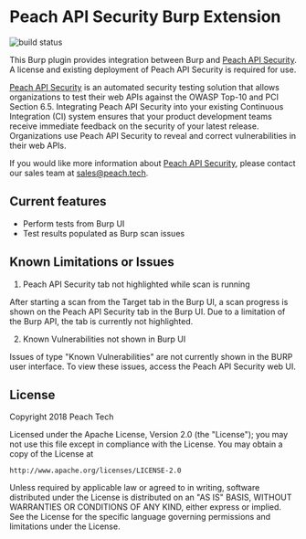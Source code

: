 
# Peach API Security Burp Extension
![build status](https://travis-ci.org/PeachTech/peachapisec-burp.svg?branch=master)

This Burp plugin provides integration between Burp and [Peach API Security](https://peach.tech).
A license and existing deployment of Peach API Security is required for use.

[Peach API Security](https://peach.tech) is an automated security testing solution that allows organizations to test their web APIs against the OWASP Top-10 and PCI Section 6.5. Integrating Peach API Security into your existing Continuous Integration (CI) system ensures that your product development teams receive immediate feedback on the security of your latest release. Organizations use Peach API Security to reveal and correct vulnerabilities in their web APIs.

If you would like more information about [Peach API Security](https://peach.tech), please contact our sales team at sales@peach.tech.

## Current features

* Perform tests from Burp UI
* Test results populated as Burp scan issues

## Known Limitations or Issues

1. Peach API Security tab not highlighted while scan is running

 After starting a scan from the Target tab in the Burp UI, a scan
 progress is shown on the Peach API Security tab in the Burp UI.
 Due to a limitation of the Burp API, the tab is currently not highlighted.

2. Known Vulnerabilities not shown in Burp UI

 Issues of type "Known Vulnerabilities" are not currently shown in the BURP user interface.
 To view these issues, access the Peach API Security web UI.

## License

Copyright 2018 Peach Tech

Licensed under the Apache License, Version 2.0 (the "License");
you may not use this file except in compliance with the License.
You may obtain a copy of the License at

    http://www.apache.org/licenses/LICENSE-2.0

Unless required by applicable law or agreed to in writing, software
distributed under the License is distributed on an "AS IS" BASIS,
WITHOUT WARRANTIES OR CONDITIONS OF ANY KIND, either express or implied.
See the License for the specific language governing permissions and
limitations under the License.
